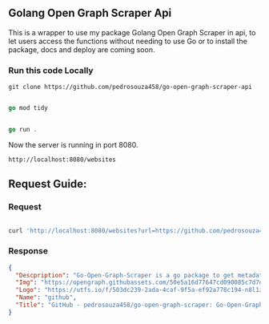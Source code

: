 ## Golang Open Graph Scraper Api

This is a wrapper to use my package Golang Open Graph Scraper in api, to let users access the functions without needing to use Go or to install the package, docs and deploy are coming soon.

### Run this code Locally
```git
git clone https://github.com/pedrosouza458/go-open-graph-scraper-api
```

```go

go mod tidy

```

```go

go run .

```
Now the server is running in port 8080.
```
http://localhost:8080/websites
```
## Request Guide:

  

### Request

```bash

curl 'http://localhost:8080/websites?url=https://github.com/pedrosouza458/go-open-graph-scraper'

```
### Response

```json
{
  "Descpription": "Go-Open-Graph-Scraper is a go package to get metadata from websites easily, also returning formatted logos and names for any compatible website. - pedrosouza458/go-open-graph-scraper",
  "Img": "https://opengraph.githubassets.com/50e5a16d77647cd090085c7d7daacdac42b22d8109d2095fe22cce2606e345f1/pedrosouza458/go-open-graph-scraper",
  "Logo": "https://utfs.io/f/503dc239-2ada-4caf-9f5a-ef92a778c194-n8l1zp.png",
  "Name": "github",
  "Title": "GitHub - pedrosouza458/go-open-graph-scraper: Go-Open-Graph-Scraper is a go package to get metadata from websites easily, also returning formatted logos and names for any compatible website."
}
```